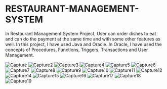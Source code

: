 # RESTAURANT-MANAGEMENT-SYSTEM
In Restaurant Management System Project, User can order dishes to eat and can do the payment at the same time and with some other features as well.
In this project, I have used Java and Oracle.
In Oracle, I have used the concepts of Procedures, Functions, Triggers, Transactions and User Management.

![Capture](https://user-images.githubusercontent.com/49532189/81015359-31c05a80-8e7c-11ea-82da-6b3b84c2b261.JPG)
![Capture2](https://user-images.githubusercontent.com/49532189/81015371-37b63b80-8e7c-11ea-9305-d940bc2f2857.JPG)
![Capture3](https://user-images.githubusercontent.com/49532189/81015386-3d138600-8e7c-11ea-896c-20be7680a270.JPG)
![Capture4](https://user-images.githubusercontent.com/49532189/81015392-3f75e000-8e7c-11ea-9fb9-68e26c1d1788.JPG)
![Capture5](https://user-images.githubusercontent.com/49532189/81015414-4d2b6580-8e7c-11ea-90f3-83dd174f8101.JPG)
![Capture6](https://user-images.githubusercontent.com/49532189/81015439-574d6400-8e7c-11ea-86f8-f4f5f7b106bd.JPG)
![Capture7](https://user-images.githubusercontent.com/49532189/81015463-6207f900-8e7c-11ea-8c4f-6a2346b8fc57.JPG)
![Capture8](https://user-images.githubusercontent.com/49532189/81015474-67654380-8e7c-11ea-83c9-f0ae6e5587e5.JPG)
![Capture9](https://user-images.githubusercontent.com/49532189/81015492-6fbd7e80-8e7c-11ea-9c05-105eec76a6de.JPG)
![Capture10](https://user-images.githubusercontent.com/49532189/81015510-73e99c00-8e7c-11ea-9e7d-3358881872c2.JPG)
![Capture11](https://user-images.githubusercontent.com/49532189/81015527-7b10aa00-8e7c-11ea-8454-99f2f1b4c6f4.JPG)
![Capture12](https://user-images.githubusercontent.com/49532189/81015545-7fd55e00-8e7c-11ea-9976-287fd358fe0c.JPG)
![Capture14](https://user-images.githubusercontent.com/49532189/81015584-8f54a700-8e7c-11ea-90a9-a801563a6980.JPG)
![Capture15](https://user-images.githubusercontent.com/49532189/81015593-94195b00-8e7c-11ea-83fb-dec4095555e5.JPG)
![Capture16](https://user-images.githubusercontent.com/49532189/81015604-97ace200-8e7c-11ea-8546-0336d07d6314.JPG)
![Capture17](https://user-images.githubusercontent.com/49532189/81015608-9bd8ff80-8e7c-11ea-97e6-2f4d51840417.JPG)
![Capture18](https://user-images.githubusercontent.com/49532189/81015615-9ed3f000-8e7c-11ea-80c6-d96ff9ed54c0.JPG)
![Capture19](https://user-images.githubusercontent.com/49532189/81015625-a2677700-8e7c-11ea-92d3-459fdf31058f.JPG)
